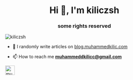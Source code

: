 <h1 align="center">Hi 👋, I'm kiliczsh</h1>
<h3 align="center">some rights reserved</h3>

<p align="left"> <img src="https://komarev.com/ghpvc/?username=kiliczsh" alt="kiliczsh" /> </p>

- 📝 I randomly write articles on [blog.muhammedkilic.com](https://blog.muhammedkilic.com/)

- 📫 How to reach me **muhammeddkilicc@gmail.com**

<p align="left"> 
<a href="https://linkedin.com/in/muhammedkilic" target="blank"><img align="center" src="https://cdn.jsdelivr.net/npm/simple-icons@3.0.1/icons/linkedin.svg" alt="muhammedkilic" height="30" width="30" /></a>
</p>

<!--
**kiliczsh/kiliczsh** is a ✨ _special_ ✨ repository because its `README.md` (this file) appears on your GitHub profile.

Here are some ideas to get you started:

- 🔭 I’m currently working on ...
- 🌱 I’m currently learning ...
- 👯 I’m looking to collaborate on ...
- 🤔 I’m looking for help with ...
- 💬 Ask me about ...
- 📫 How to reach me: ...
- 😄 Pronouns: ...
- ⚡ Fun fact: ...
-->
